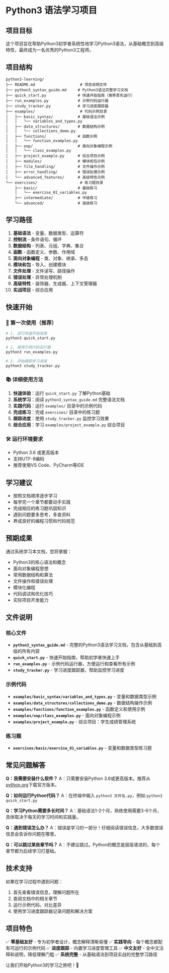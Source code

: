 # Python3 语法学习项目

## 项目目标
这个项目旨在帮助Python3初学者系统性地学习Python3语法，从基础概念到高级特性，最终成为一名优秀的Python3工程师。

## 项目结构
```
python3-learning/
├── README.md                    # 项目说明文件
├── python3_syntax_guide.md     # Python3语法完整学习文档
├── quick_start.py              # 快速开始指南（推荐首先运行）
├── run_examples.py             # 示例代码运行器
├── study_tracker.py            # 学习进度跟踪器
├── examples/                    # 代码示例目录
│   ├── basic_syntax/           # 基础语法示例
│   │   └── variables_and_types.py
│   ├── data_structures/        # 数据结构示例
│   │   └── collections_demo.py
│   ├── functions/              # 函数示例
│   │   └── function_examples.py
│   ├── oop/                    # 面向对象编程示例
│   │   └── class_examples.py
│   ├── project_example.py      # 综合项目示例
│   ├── modules/                # 模块和包示例
│   ├── file_handling/          # 文件操作示例
│   ├── error_handling/         # 错误处理示例
│   └── advanced_features/      # 高级特性示例
└── exercises/                   # 练习题目录
    ├── basic/                  # 基础练习
    │   └── exercise_01_variables.py
    ├── intermediate/           # 中级练习
    └── advanced/               # 高级练习
```

## 学习路径
1. **基础语法** - 变量、数据类型、运算符
2. **控制流** - 条件语句、循环
3. **数据结构** - 列表、元组、字典、集合
4. **函数** - 函数定义、参数、作用域
5. **面向对象编程** - 类、对象、继承、多态
6. **模块和包** - 导入、创建模块
7. **文件处理** - 文件读写、路径操作
8. **错误处理** - 异常处理机制
9. **高级特性** - 装饰器、生成器、上下文管理器
10. **实战项目** - 综合应用

## 快速开始

### 🚀 第一次使用（推荐）
```bash
# 1. 运行快速开始指南
python3 quick_start.py

# 2. 使用示例代码运行器
python3 run_examples.py

# 3. 开始跟踪学习进度
python3 study_tracker.py
```

### 📚 详细使用方法
1. **快速体验**：运行 `quick_start.py` 了解Python基础
2. **系统学习**：阅读 `python3_syntax_guide.md` 完整语法文档
3. **实践代码**：运行 `examples/` 目录中的示例代码
4. **完成练习**：完成 `exercises/` 目录中的练习题
5. **跟踪进度**：使用 `study_tracker.py` 监控学习效果
6. **综合应用**：学习 `examples/project_example.py` 综合项目

### 🛠️ 运行环境要求
- Python 3.6 或更高版本
- 支持UTF-8编码
- 推荐使用VS Code、PyCharm等IDE

## 学习建议
- 按照文档顺序逐步学习
- 每学完一个章节都要动手实践
- 完成相应的练习题巩固知识
- 遇到问题要多思考，多查资料
- 养成良好的编程习惯和代码规范

## 预期成果
通过系统学习本文档，您将掌握：
- Python3的核心语法和概念
- 面向对象编程思想
- 常用数据结构和算法
- 文件操作和错误处理
- 模块化编程
- 代码调试和优化技巧
- 实际项目开发能力

## 文件说明

### 核心文件
- **`python3_syntax_guide.md`** - 完整的Python3语法学习文档，包含从基础到高级的所有内容
- **`quick_start.py`** - 快速开始指南，帮助初学者快速上手
- **`run_examples.py`** - 示例代码运行器，方便运行和查看所有示例
- **`study_tracker.py`** - 学习进度跟踪器，帮助监控学习进度

### 示例代码
- **`examples/basic_syntax/variables_and_types.py`** - 变量和数据类型示例
- **`examples/data_structures/collections_demo.py`** - 数据结构操作示例
- **`examples/functions/function_examples.py`** - 函数定义和使用示例
- **`examples/oop/class_examples.py`** - 面向对象编程示例
- **`examples/project_example.py`** - 综合项目：学生成绩管理系统

### 练习题
- **`exercises/basic/exercise_01_variables.py`** - 变量和数据类型练习题

## 常见问题解答

**Q：我需要安装什么软件？**
A：只需要安装Python 3.6或更高版本。推荐从[python.org](https://python.org)下载官方版本。

**Q：如何运行Python代码？**
A：在终端中输入 `python3 文件名.py`，例如 `python3 quick_start.py`

**Q：学习Python需要多长时间？**
A：基础语法1-2个月，熟练使用需要3-6个月，具体取决于每天的学习时间和实践量。

**Q：遇到错误怎么办？**
A：错误是学习的一部分！仔细阅读错误信息，大多数错误信息会告诉你问题在哪里。

**Q：可以跳过某些章节吗？**
A：不建议跳过。Python的概念是层层递进的，每个章节都为后续学习打基础。

## 技术支持

如果在学习过程中遇到问题：
1. 首先查看错误信息，理解问题所在
2. 查阅文档中的相关章节
3. 运行示例代码，对比差异
4. 使用学习进度跟踪器记录问题和解决方案

## 项目特色

✅ **零基础友好** - 专为初学者设计，概念解释清晰易懂
✅ **实践导向** - 每个概念都配有可运行的示例代码
✅ **进度跟踪** - 内置学习进度管理工具
✅ **中文友好** - 全中文注释和说明，降低理解门槛
✅ **系统完整** - 从基础语法到项目实战的完整学习路径

让我们开始Python3的学习之旅吧！🚀 